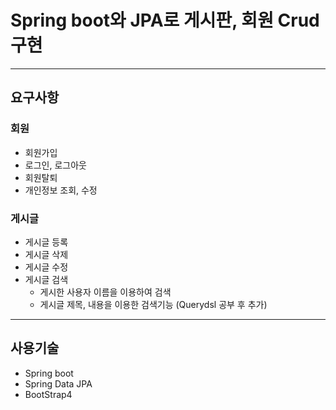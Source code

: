 # Spring boot와 JPA로 게시판, 회원 Crud구현

---
## 요구사항
### 회원
* 회원가입
* 로그인, 로그아웃
* 회원탈퇴
* 개인정보 조회, 수정

### 게시글
* 게시글 등록
* 게시글 삭제
* 게시글 수정
* 게시글 검색
  * 게시한 사용자 이름을 이용하여 검색
  * 게시글 제목, 내용을 이용한 검색기능 (Querydsl 공부 후 추가) 
  
---

## 사용기술
* Spring boot
* Spring Data JPA
* BootStrap4

